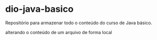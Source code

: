 # dio-java-basico
Repositório para armazenar todo o conteúdo do curso de Java básico.

alterando o conteúdo de um arquivo de forma local 